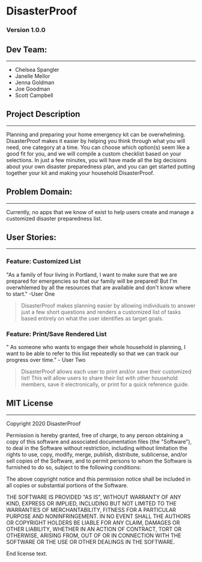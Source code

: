 # DisasterProof
### Version 1.0.0

## Dev Team:
---
* Chelsea Spangler
* Janelle Mellor
* Jenna Goldman
* Joe Goodman
* Scott Campbell

## Project Description
---
 Planning and preparing your home emergency kit can be overwhelming. DisasterProof makes it easier by helping you think through what you will need, one category at a time. You can choose which option(s) seem like a good fit for you, and we will compile a custom checklist based on your selections. In just a few minutes, you will have made all the big decisions about your own disaster preparedness plan, and you can get started putting together your kit and making your household DisasterProof.

## Problem Domain:
---
Currently, no apps that we know of exist to help users create and manage a customized disaster preparedness list. 

## User Stories:
---
### Feature: Customized List
"As a family of four living in Portland, I want to make sure that we are prepared for emergencies so that our family will be prepared! But I'm overwhlemed by all the resources that are available and don't know where to start." -User One

>DisasterProof makes planning easier by allowing individuals to answer just a few short questions and renders a customized list of tasks based entirely on what the user identifies as target goals. 


### Feature: Print/Save Rendered List
" As someone who wants to engage their whole household in planning, I want to be able to refer to this list repeatedly so that we can track our progress over time." - User Two

>DisasterProof allows each user to print and/or save their customized list! This will allow users to share their list with other household members, save it electronically, or print for a quick reference guide.  
>


## MIT License
---

Copyright 2020 DisasterProof

Permission is hereby granted, free of charge, to any person obtaining a copy of this software and associated documentation files (the "Software"), to deal in the Software without restriction, including without limitation the rights to use, copy, modify, merge, publish, distribute, sublicense, and/or sell copies of the Software, and to permit persons to whom the Software is furnished to do so, subject to the following conditions:

The above copyright notice and this permission notice shall be included in all copies or substantial portions of the Software.

THE SOFTWARE IS PROVIDED "AS IS", WITHOUT WARRANTY OF ANY KIND, EXPRESS OR IMPLIED, INCLUDING BUT NOT LIMITED TO THE WARRANTIES OF MERCHANTABILITY, FITNESS FOR A PARTICULAR PURPOSE AND NONINFRINGEMENT. IN NO EVENT SHALL THE AUTHORS OR COPYRIGHT HOLDERS BE LIABLE FOR ANY CLAIM, DAMAGES OR OTHER LIABILITY, WHETHER IN AN ACTION OF CONTRACT, TORT OR OTHERWISE, ARISING FROM, OUT OF OR IN CONNECTION WITH THE SOFTWARE OR THE USE OR OTHER DEALINGS IN THE SOFTWARE.

End license text.

